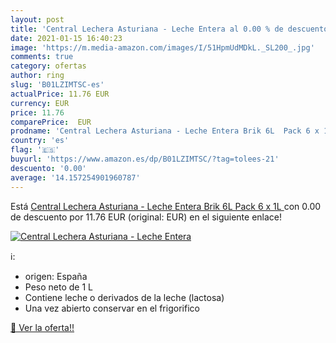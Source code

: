 ```yaml
---
layout: post
title: 'Central Lechera Asturiana - Leche Entera al 0.00 % de descuento'
date: 2021-01-15 16:40:23
image: 'https://m.media-amazon.com/images/I/51HpmUdMDkL._SL200_.jpg'
comments: true
category: ofertas
author: ring
slug: 'B01LZIMTSC-es'
actualPrice: 11.76 EUR
currency: EUR
price: 11.76
comparePrice:  EUR
prodname: 'Central Lechera Asturiana - Leche Entera Brik 6L  Pack 6 x 1L '
country: 'es'
flag: '🇪🇸'
buyurl: 'https://www.amazon.es/dp/B01LZIMTSC/?tag=tolees-21'
descuento: '0.00'
average: '14.157254901960787'
---
```


Está [Central Lechera Asturiana - Leche Entera Brik 6L  Pack 6 x 1L ](https://www.amazon.es/dp/B01LZIMTSC/?tag=tolees-21) con 0.00 de descuento por 11.76 EUR (original:  EUR) en el siguiente enlace!

[![Central Lechera Asturiana - Leche Entera](https://m.media-amazon.com/images/I/51HpmUdMDkL._SL200_.jpg)](https://www.amazon.es/dp/B01LZIMTSC/?tag=tolees-21)

ℹ️:

- origen: España
- Peso neto de 1 L
- Contiene leche o derivados de la leche (lactosa)
- Una vez abierto conservar en el frigorifico

[🛒 Ver la oferta!!](https://www.amazon.es/dp/B01LZIMTSC/?tag=tolees-21)
